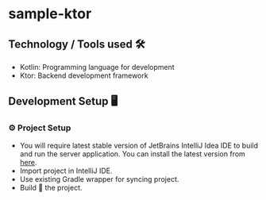 # sample-ktor

## Technology / Tools used 🛠

- Kotlin: Programming language for development
- Ktor: Backend development framework


## Development Setup 🖥

### ⚙️ Project Setup

- You will require latest stable version of JetBrains IntelliJ Idea IDE to build and run the server application. You can install the latest version from [here](https://www.jetbrains.com/idea/).
- Import project in IntelliJ IDE.
- Use existing Gradle wrapper for syncing project.
- Build 🔨 the project.

